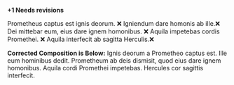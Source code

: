 **+1 Needs revisions**

Prometheus captus est ignis deorum. ❌
Igniendum dare homonis ab ille.❌ 
Dei mittebar eum, eius dare ignem homonibus. ❌
Aquila impetebas cordis Promethei. ❌
Aquila interfecit ab sagitta Herculis.❌

**Corrected Composition is Below:**
Ignis deorum a Prometheo captus est.
Ille eum hominibus dedit.
Prometheum ab deis dismisit, quod eius dare ignem homonibus. 
Aquila cordi Promethei impetebas.
Hercules cor sagittis interfecit.
